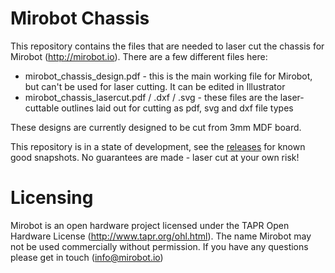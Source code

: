 Mirobot Chassis
===============

This repository contains the files that are needed to laser cut the chassis for Mirobot (http://mirobot.io). There are a few different files here:
 - mirobot_chassis_design.pdf - this is the main working file for Mirobot, but can't be used for laser cutting. It can be edited in Illustrator
 - mirobot_chassis_lasercut.pdf / .dxf / .svg - these files are the laser-cuttable outlines laid out for cutting as pdf, svg and dxf file types
 
These designs are currently designed to be cut from 3mm MDF board.

This repository is in a state of development, see the [releases](https://github.com/bjpirt/mirobot-chassis/releases) for known good snapshots. No guarantees are made - laser cut at your own risk!
 
Licensing
=========

Mirobot is an open hardware project licensed under the TAPR Open Hardware License (http://www.tapr.org/ohl.html). The name Mirobot may not be used commercially without permission. If you have any questions please get in touch (info@mirobot.io)
